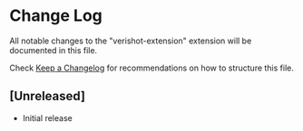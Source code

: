 # Change Log

All notable changes to the "verishot-extension" extension will be documented in this file.

Check [Keep a Changelog](http://keepachangelog.com/) for recommendations on how to structure this file.

## [Unreleased]

- Initial release